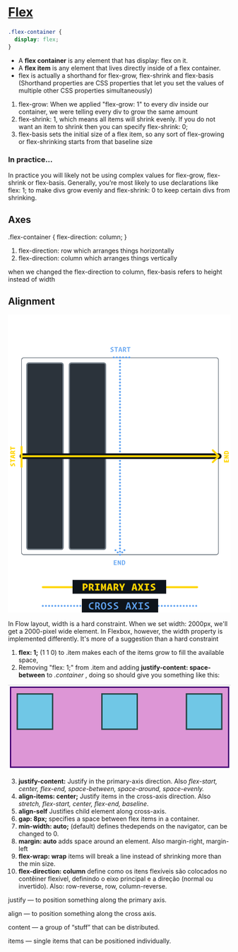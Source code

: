 # [Flex](https://www.theodinproject.com/lessons/foundations-introduction-to-flexbox#how-to-create-flex-item-knowledge-check)

```css
.flex-container {
  display: flex;
}
```

- A **flex container** is any element that has display: flex on it. 
- A **flex item** is any element that lives directly inside of a flex container.
- flex is actually a shorthand for flex-grow, flex-shrink and flex-basis (Shorthand properties are CSS properties that let you set the values of multiple other CSS properties simultaneously)

1. flex-grow: When we applied "flex-grow: 1" to every div inside our container, we were telling every div to grow the same amount
2. flex-shrink: 1, which means all items will shrink evenly. If you do not want an item to shrink then you can specify flex-shrink: 0;
3. flex-basis sets the initial size of a flex item, so any sort of flex-growing or flex-shrinking starts from that baseline size

### In practice…

In practice you will likely not be using complex values for flex-grow, flex-shrink or flex-basis. Generally, you’re most likely to use declarations like flex: 1; to make divs grow evenly and flex-shrink: 0 to keep certain divs from shrinking.

## Axes

.flex-container {
  flex-direction: column;
}

1. flex-direction: row which arranges things horizontally
2. flex-direction: column which arranges things vertically

when we changed the flex-direction to column, flex-basis refers to height instead of width

## Alignment

![image3](5_flex-row.svg)

In Flow layout, width is a hard constraint. When we set width: 2000px, we'll get a 2000-pixel wide element. In Flexbox, however, the width property is implemented differently. It's more of a suggestion than a hard constraint


1. **flex: 1;** (1 1 0) to .item makes each of the items grow to fill the available space,
2. Removing "flex: 1;" from .item and adding **justify-content: space-between** to *.container*  , doing so should give you something like this:

![image2](05_flex_alignment.png)

3. **justify-content:** Justify in the primary-axis direction. 
Also *flex-start, center, flex-end, space-between, space-around, space-evenly.*
4. **align-items: center;** Justify items in the cross-axis direction. Also *stretch, flex-start, center, flex-end, baseline*.
5. **align-self** Justifies child element along cross-axis.
5. **gap: 8px;**  specifies a space between flex items in a container.
6. **min-width: auto;** (default) defines thedepends on the navigator, can be changed to 0.
7. **margin: auto** adds space around an element. Also margin-right, margin-left
8. **flex-wrap: wrap** items will break a line instead of shrinking more than the min size.
9. **flex-direction: column** define como os itens flexíveis são colocados no contêiner flexível, definindo o eixo principal e a direção (normal ou invertido). Also: row-reverse, row, column-reverse.

justify — to position something along the primary axis.

align — to position something along the cross axis.

content — a group of “stuff” that can be distributed.

items — single items that can be positioned individually.

